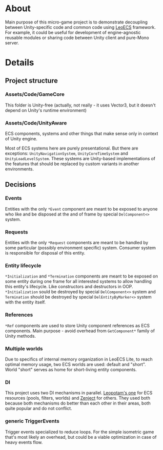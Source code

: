 # About
Main purpose of this micro-game project is to demonstrate decoupling between Unity-specific code and common code using [LeoECS](https://github.com/Leopotam/ecslite) framework. For example, it could be useful for development of engine-agnostic reusable modules or sharing code between Unity client and pure-Mono server.

# Details
## Project structure

### Assets/Code/GameCore
This folder is Unity-free (actually, not really - it uses Vector3, but it doesn't depend on Unity's runtime environment)

### Assets/Code/UnityAware
ECS components, systems and other things that make sense only in context of Unity engine.

Most of ECS systems here are purely presentational. But there are exceptions: `UnityNavigationSystem`, `UnityCoreTimeSystem` and `UnityLoadLevelSystem`. 
These systems are Unity-based implementations of the features that should be replaced by custom variants in another environments.

## Decisions

### Events
Entities with the only `*Event` component are meant to be exposed to anyone who like and be disposed at the and of frame by special `DelComponent<>` system.

### Requests 
Entities with the only `*Request` components are meant to be handled by some particular (possibly environment specific) system. 
Consumer system is responsible for disposal of this entity. 

### Entity lifecycle
`*Initialization` and `*Termination` components are meant to be exposed on some entity during one frame for all interested systems to allow handling this entity's lifecycle. Like constructors and destructors in OOP.
`*Initialization` sould be destroyed by special `DelComponent<>` system and `Termination` should be destroyed by special `DelEntityByMarker<>` system with the entity itself.
 
### References
`*Ref` components are used to store Unity component references as ECS components. Main purpose - avoid overhead from `GetComponent*` family of Unity methods.

### Multiple worlds
Due to specifics of internal memory organization in LeoECS Lite, to reach optimal memory usage, two ECS worlds are used: default and "short". 
World "short" serves as home for short-living entity components.

### DI
This project uses two DI mechanisms in parallel. [Leopotam's one](https://github.com/Leopotam/ecslite-di) for ECS resources (pools, filters, worlds) and [Zenject](https://github.com/modesttree/Zenject) for others. 
They used both because both mechanisms do better than each other in their areas, both quite popular and do not conflict.

### generic TriggerEvents
Trigger events specialized to reduce loops. For the simple isometric game that's most likely an overhead, but could be a viable optimization in case of heavy events flow.
